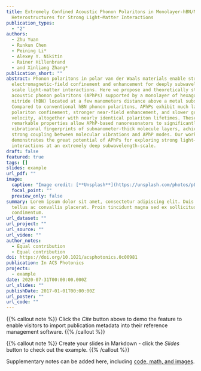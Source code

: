 ```yaml
---
title: Extremely Confined Acoustic Phonon Polaritons in Monolayer-hBN/Metal
  Heterostructures for Strong Light–Matter Interactions
publication_types:
  - "2"
authors:
  - Zhu Yuan
  - Runkun Chen
  - Peining Li*
  - Alexey Y. Nikitin
  - Rainer Hillenbrand
  - and Xinliang Zhang*
publication_short: ""
abstract: Phonon polaritons in polar van der Waals materials enable strong
  electromagnetic-field confinement and enhancement for deeply subwavelength
  scale light-matter interactions. Here we propose and theoretically study
  acoustic phonon polaritons (APhPs) supported by a monolayer of hexagonal boron
  nitride (hBN) located at a few nanometers distance above a metal substrate.
  Compared to conventional hBN phonon polaritons, APhPs exhibit much larger
  polariton confinement, stronger near-field enhancement, and slower group
  velocity, altogether with nearly identical polariton lifetimes. These
  remarkable properties allow APhP-based nanoresonators to significantly enhance
  vibrational fingerprints of subnanometer-thick molecule layers, achieving
  strong coupling between molecular vibrations and APhP modes. Our work
  demonstrates the great potential of APhPs for exploring strong light–matter
  interactions at an extremely deep subwavelength-scale.
draft: false
featured: true
tags: []
slides: example
url_pdf: ""
image:
  caption: "Image credit: [**Unsplash**](https://unsplash.com/photos/pLCdAaMFLTE)"
  focal_point: ""
  preview_only: false
summary: Lorem ipsum dolor sit amet, consectetur adipiscing elit. Duis posuere
  tellus ac convallis placerat. Proin tincidunt magna sed ex sollicitudin
  condimentum.
url_dataset: ""
url_project: ""
url_source: ""
url_video: ""
author_notes:
  - Equal contribution
  - Equal contribution
doi: https://doi.org/10.1021/acsphotonics.0c00981
publication: In ACS Photonics
projects:
  - example
date: 2020-07-31T00:00:00.000Z
url_slides: ""
publishDate: 2017-01-01T00:00:00Z
url_poster: ""
url_code: ""
---
```


{{% callout note %}}
Click the *Cite* button above to demo the feature to enable visitors to import publication metadata into their reference management software.
{{% /callout %}}

{{% callout note %}}
Create your slides in Markdown - click the *Slides* button to check out the example.
{{% /callout %}}

Supplementary notes can be added here, including [code, math, and images](https://wowchemy.com/docs/writing-markdown-latex/).
